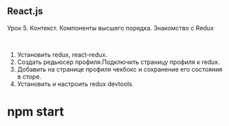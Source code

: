 ## React.js

Урок 5. Контекст. Компоненты высшего порядка. Знакомство с Redux

<br>

1. Установить redux, react-redux.
2. Создать редьюсер профиля.Подключить страницу профиля к redux.
3. Добавить на странице профиля чекбокс и сохранение его состояния в сторе.
4. Установить и настроить redux devtools.

# npm start
